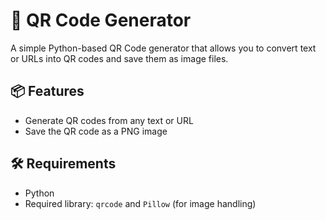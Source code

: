 # 🧾 QR Code Generator

A simple Python-based QR Code generator that allows you to convert text or URLs into QR codes and save them as image files.

## 📦 Features

- Generate QR codes from any text or URL
- Save the QR code as a PNG image

## 🛠 Requirements

- Python
- Required library: `qrcode` and `Pillow` (for image handling)
